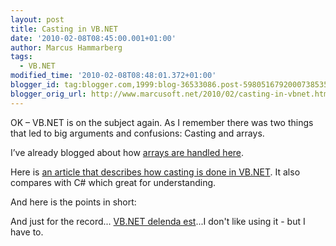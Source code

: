 ```yaml
---
layout: post
title: Casting in VB.NET
date: '2010-02-08T08:45:00.001+01:00'
author: Marcus Hammarberg
tags:
  - VB.NET
modified_time: '2010-02-08T08:48:01.372+01:00'
blogger_id: tag:blogger.com,1999:blog-36533086.post-5980516792000738535
blogger_orig_url: http://www.marcusoft.net/2010/02/casting-in-vbnet.html
---
```



OK – VB.NET is on the subject again. As I remember there was two things
that led to big arguments and confusions: Casting and arrays.

I’ve already blogged about how
<a href="http://www.marcusoft.net/2007/10/arrays-in-vbnet.html"
target="_blank">arrays are handled here</a>.

Here is
<a href="http://www.codeproject.com/KB/dotnet/CheatSheetCastingNET.aspx"
target="_blank">an article that describes how casting is done in
VB.NET</a>. It also compares with C# which great for understanding.

And here is the points in short:

And just for the record...
<a href="http://en.wikipedia.org/wiki/Carthago_delenda_est"
target="_blank">VB.NET delenda est</a>...I don't like using it - but I
have to.
